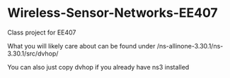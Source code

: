 # Wireless-Sensor-Networks-EE407
Class project for EE407

What you will likely care about can be found under 
/ns-allinone-3.30.1/ns-3.30.1/src/dvhop/

You can also just copy dvhop if you already have ns3 installed
